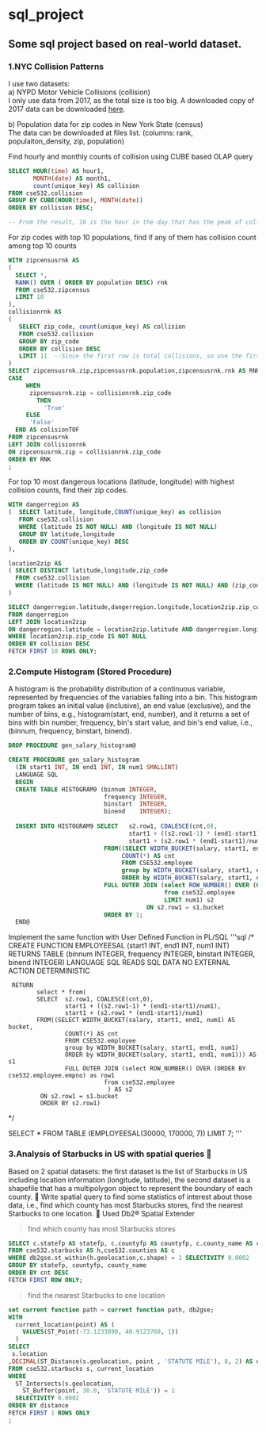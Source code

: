 # sql_project
## Some sql project based on real-world dataset.


### 1.NYC Collision Patterns  
I use two datasets:  
a) NYPD Motor Vehicle Collisions (collision)  
I only use data from 2017, as the total size is too big. A downloaded copy of 2017 data can be downloaded [here](https://data.cityofnewyork.us/Public-Safety/NYPD-Motor-Vehicle-Collisions-Crashes/h9gi-nx95).   

b) Population data for zip codes in New York State (census)  
The data can be downloaded at files list. (columns: rank, populaiton_density, zip, population)

Find hourly and monthly counts of collision using CUBE based OLAP query 
```sql
SELECT HOUR(time) AS hour1, 
       MONTH(date) AS month1, 
	   count(unique_key) AS collision
FROM cse532.collision
GROUP BY CUBE(HOUR(time), MONTH(date))
ORDER BY collision DESC;

-- From the result, 16 is the hour in the day that has the peak of collision(16973).
```

For zip codes with top 10 populations, find if any of them has collision count among top 10 counts
```sql
WITH zipcensusrnk AS 
(
  SELECT *, 
  RANK() OVER ( ORDER BY population DESC) rnk
  FROM cse532.zipcensus
  LIMIT 10
),
collisionrnk AS
(
   SELECT zip_code, count(unique_key) AS collision
   FROM cse532.collision
   GROUP BY zip_code
   ORDER BY collision DESC
   LIMIT 11  --Since the first row is total collisions, so use the first 11 row here.
)
SELECT zipcensusrnk.zip,zipcensusrnk.population,zipcensusrnk.rnk AS RNK,
CASE
     WHEN
      zipcensusrnk.zip = collisionrnk.zip_code
        THEN
          'True'
     ELSE
      'False'
  END AS colisionTOF
FROM zipcensusrnk
LEFT JOIN collisionrnk
ON zipcensusrnk.zip = collisionrnk.zip_code
ORDER BY RNK
;
```

For top 10 most dangerous locations (latitude, longitude) with highest collision counts, find their zip codes.  
```sql
WITH dangerregion AS
(  SELECT latitude, longitude,COUNT(unique_key) as collision
   FROM cse532.collision
   WHERE (latitude IS NOT NULL) AND (longitude IS NOT NULL)
   GROUP BY latitude,longitude
   ORDER BY COUNT(unique_key) DESC
),

location2zip AS
( SELECT DISTINCT latitude,longitude,zip_code
  FROM cse532.collision
  WHERE (latitude IS NOT NULL) AND (longitude IS NOT NULL) AND (zip_code IS NOT NULL) AND (latitude <>0) AND (longitude <>0)
)

SELECT dangerregion.latitude,dangerregion.longitude,location2zip.zip_code,dangerregion.collision as collision
FROM dangerregion
LEFT JOIN location2zip
ON dangerregion.latitude = location2zip.latitude AND dangerregion.longitude = location2zip.longitude
WHERE location2zip.zip_code IS NOT NULL
ORDER BY collision DESC
FETCH FIRST 10 ROWS ONLY;
```

### 2.Compute Histogram (Stored Procedure)  
A histogram is the probability distribution of a continuous variable, represented by frequencies of the variables falling into a bin. This histogram program takes an initial value (inclusive), an end value (exclusive), and the number of bins, e.g., histogram(start, end, number), and it returns a set of bins with bin number, frequency, bin's start value, and bin's end value, i.e., (binnum, frequency, binstart, binend).
```sql
DROP PROCEDURE gen_salary_histogram@

CREATE PROCEDURE gen_salary_histogram
  (IN start1 INT, IN end1 INT, IN num1 SMALLINT)
  LANGUAGE SQL
  BEGIN
  CREATE TABLE HISTOGRAM9 (binnum INTEGER, 
                           frequency INTEGER, 
                           binstart  INTEGER,
                           binend    INTEGER);
  
  INSERT INTO HISTOGRAM9 SELECT   s2.row1, COALESCE(cnt,0), 
                                  start1 + ((s2.row1-1) * (end1-start1)/num1),
                                  start1 + (s2.row1 * (end1-start1)/num1)
                           FROM((SELECT WIDTH_BUCKET(salary, start1, end1, num1) AS bucket, 
                                COUNT(*) AS cnt
                                FROM CSE532.employee
                                group by WIDTH_BUCKET(salary, start1, end1, num1)
                                ORDER by WIDTH_BUCKET(salary, start1, end1, num1))) AS s1
                           FULL OUTER JOIN (select ROW_NUMBER() OVER (ORDER BY empno) as row1
                                            from cse532.employee
                                            LIMIT num1) s2
                                       ON s2.row1 = s1.bucket
                           ORDER BY 1;            
  END@
```
Implement the same function with User Defined Function in PL/SQL
'''sql
/*
CREATE FUNCTION EMPLOYEESAL (start1 INT, end1 INT, num1 INT)
     RETURNS TABLE (binnum INTEGER, 
                    frequency INTEGER, 
                    binstart  INTEGER,
                    binend    INTEGER)
     LANGUAGE SQL
     READS SQL DATA
     NO EXTERNAL ACTION
     DETERMINISTIC

     RETURN
            select * from(
			SELECT  s2.row1, COALESCE(cnt,0), 
                    start1 + ((s2.row1-1) * (end1-start1)/num1),
                    start1 + (s2.row1 * (end1-start1)/num1)
            FROM((SELECT WIDTH_BUCKET(salary, start1, end1, num1) AS bucket, 
                    COUNT(*) AS cnt
                    FROM CSE532.employee
                    group by WIDTH_BUCKET(salary, start1, end1, num1)
                    ORDER by WIDTH_BUCKET(salary, start1, end1, num1))) AS s1
                    FULL OUTER JOIN (select ROW_NUMBER() OVER (ORDER BY cse532.employee.empno) as row1
                               from cse532.employee
                                ) AS s2
             ON s2.row1 = s1.bucket
             ORDER BY s2.row1)

*/

SELECT * FROM TABLE (EMPLOYEESAL(30000, 170000, 7)) LIMIT 7;
'''
### 3.Analysis of Starbucks in US with spatial queries  
Based on 2 spatial datasets: the first dataset is the list of Starbucks in US including location information (longitude, latitude), the second dataset is a shapefile that has a multipolygon object to represent the boundary of each county.   
Write spatial query to find some statistics of interest about those data, i.e., find which county has most Starbucks stores, find the nearest Starbucks to one location.  
Used Db2® Spatial Extender   
> find which county has most Starbucks stores
```sql
SELECT c.statefp AS statefp, c.countyfp AS countyfp, c.county_name AS county_name, count(h.store_number) as cnt
FROM cse532.starbucks AS h,cse532.counties AS c
WHERE db2gse.st_within(h.geolocation,c.shape) = 1 SELECTIVITY 0.0002
GROUP BY statefp, countyfp, county_name
ORDER BY cnt DESC
FETCH FIRST ROW ONLY;
```
> find the nearest Starbucks to one location
```sql
set current function path = current function path, db2gse;
WITH
  current_location(point) AS (
    VALUES(ST_Point(-73.1233890, 40.9123760, 1))
  )
SELECT
 s.location
,DECIMAL(ST_Distance(s.geolocation, point , 'STATUTE MILE'), 8, 2) AS distance
FROM cse532.starbucks s, current_location
WHERE
  ST_Intersects(s.geolocation,
    ST_Buffer(point, 30.0, 'STATUTE MILE')) = 1
  SELECTIVITY 0.0002
ORDER BY distance
FETCH FIRST 1 ROWS ONLY
;
```
